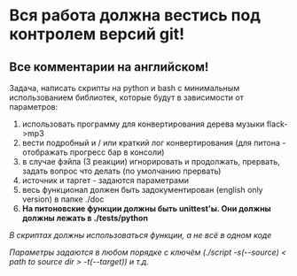 # Вся работа должна вестись под контролем версий git!
## Все комментарии на английском!
Задача, написать скрипты на python и bash с минимальным использованием библиотек, которые будут в зависимости от параметров: 

 1. использовать программу для конвертирования дерева музыки flack->mp3
 2. вести подробный и / или краткий лог конвертирования (для питона - отображать прогресс бар в консоли)
 3. в случае фэйла (3 реакции) игнорировать и продолжать, прервать, задать вопрос что делать (по умолчанию прервать)
 4. источник и таргет - задаются параметрами
 5. весь функционал должен быть задокументирован (english only version) в папке ./doc
 6. **На питоновские функции должны быть unittest'ы. Они должны должны лежать в ./tests/python**

*В скриптах должны использоваться функции, а не всё в одном коде*

*Параметры задаются в любом порядке с ключём (./script -s(--source) < path to source dir > -t(--target)) и т.д.*


 
